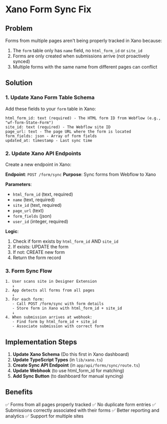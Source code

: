 # Xano Form Sync Fix

## Problem
Forms from multiple pages aren't being properly tracked in Xano because:
1. The `form` table only has `name` field, no `html_form_id` or `site_id`
2. Forms are only created when submissions arrive (not proactively synced)
3. Multiple forms with the same name from different pages can conflict

## Solution

### 1. Update Xano Form Table Schema

Add these fields to your `form` table in Xano:

```
html_form_id: text (required) - The HTML form ID from Webflow (e.g., "wf-form-State-Form")
site_id: text (required) - The Webflow site ID
page_url: text - The page URL where the form is located
form_fields: json - Array of form fields
updated_at: timestamp - Last sync time
```

### 2. Update Xano API Endpoints

Create a new endpoint in Xano:

**Endpoint**: `POST /form/sync`
**Purpose**: Sync forms from Webflow to Xano

**Parameters**:
- `html_form_id` (text, required)
- `name` (text, required) 
- `site_id` (text, required)
- `page_url` (text)
- `form_fields` (json)
- `user_id` (integer, required)

**Logic**:
1. Check if form exists by `html_form_id` AND `site_id`
2. If exists: UPDATE the form
3. If not: CREATE new form
4. Return the form record

### 3. Form Sync Flow

```
1. User scans site in Designer Extension
   ↓
2. App detects all forms from all pages
   ↓
3. For each form:
   - Call POST /form/sync with form details
   - Store form in Xano with html_form_id + site_id
   ↓
4. When submission arrives at webhook:
   - Find form by html_form_id + site_id
   - Associate submission with correct form
```

## Implementation Steps

1. **Update Xano Schema** (Do this first in Xano dashboard)
2. **Update TypeScript Types** (in `lib/xano.ts`)
3. **Create Sync API Endpoint** (in `app/api/forms/sync/route.ts`)
4. **Update Webhook** (to use html_form_id for matching)
5. **Add Sync Button** (to dashboard for manual syncing)

## Benefits

✅ Forms from all pages properly tracked
✅ No duplicate form entries
✅ Submissions correctly associated with their forms
✅ Better reporting and analytics
✅ Support for multiple sites








